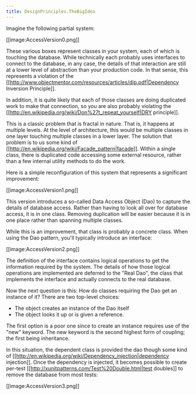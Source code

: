 ```yaml
---
title: DesignPrinciples.TheBigIdea
---
```

Imagine the following partial system:

[[image:AccessVersion0.png]]

These various boxes represent classes in your system, each of which is touching the database. While technically each probably uses interfaces to connect to the database, in any case, the details of that interaction are still at a lower level of abstraction than your production code. In that sense, this represents a violation of the [[http://www.objectmentor.com/resources/articles/dip.pdf|Dependency Inversion Principle]].

In addition, it is quite likely that each of those classes are doing duplicated work to make that connection, so you are also probably violating the [[http://en.wikipedia.org/wiki/Don%27t_repeat_yourself|DRY principle]].

This is a classic problem that is fractal in nature. That is, it happens at multiple levels. At the level of architecture, this would be multiple classes in one layer touching multiple classes in a lower layer. The solution that problem is to us some kind of [[http://en.wikipedia.org/wiki/Facade_pattern|facade]]. Within a single class, there is duplicated code accessing some external resource, rather than a few internal utility methods to do the work.

Here is a simple reconfiguration of this system that represents a significant improvement:

[[image:AccessVersion1.png]]

This version introduces a so-called Data Access Object (Dao) to capture the details of database access. Rather than having to look all over for database access, it is in one class. Removing duplication will be easier because it is in one place rather than spanning multiple classes.

While this is an improvement, that class is probably a concrete class. When using the Dao pattern, you'll typically introduce an interface:

[[image:AccessVersion2.png]]

The definition of the interface contains logical operations to get the information required by the system. The details of how those logical operations are implemented are deferred to the "Real Dao", the class that implements the interface and actually connects to the real database.

Now the next question is this: How do classes requiring the Dao get an instance of it? There are two top-level choices:
* The object creates an instance of the Dao itself
* The object looks it up or is given a reference.

The first option is a poor one since to create an instance requires use of the "new" keyword. The new keyword is the second highest form of coupling; the first being inheritance.

In this situation, the dependent class is provided the dao though some kind of [[http://en.wikipedia.org/wiki/Dependency_injection|dependency injection]]. Once the dependency is injected, it becomes possible to create per-test [[http://xunitpatterns.com/Test%20Double.html|test doubles]] to remove the database from most tests:

[[image:AccessVersion3.png]]